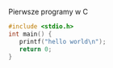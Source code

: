 Pierwsze programy w C


``` C
#include <stdio.h>
int main() {
   printf("hello world\n");
   return 0;
}
